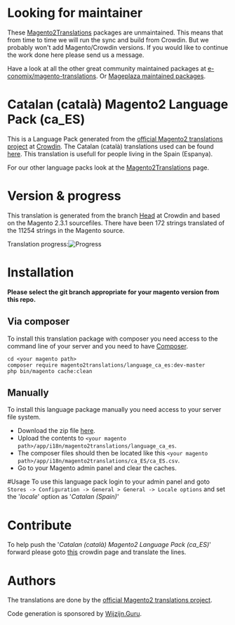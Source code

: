 # Looking for maintainer
These [Magento2Translations](http://magento2translations.github.io/) packages are unmaintained. This means that from time to time we will run the sync and build from Crowdin. But we probably won't add Magento/Crowdin versions. If you would like to continue the work done here please send us a message.

Have a look at all the other great community maintained packages at [e-conomix/magento-translations](https://github.com/e-conomix/magento-translations).
Or [Mageplaza maintained packages](https://github.com/mageplaza?q=language).

# Catalan (català) Magento2 Language Pack (ca_ES)
This is a Language Pack generated from the [official Magento2 translations project](https://crowdin.com/project/magento-2) at [Crowdin](https://crowdin.com).
The Catalan (català) translations used can be found [here](https://crowdin.com/project/magento-2/ca).
This translation is usefull for people living in the Spain (Espanya).

For our other language packs look at the [Magento2Translations](http://magento2translations.github.io/) page.

# Version & progress
This translation is generated from the branch [Head](https://crowdin.com/project/magento-2/ca#/Head) at Crowdin and based on the Magento 2.3.1 sourcefiles.
There have been  172 strings translated of the 11254 strings in the Magento source.

Translation progress:![Progress](http://progressed.io/bar/2)

# Installation
**Please select the git branch appropriate for your magento version from this repo.**
## Via composer
To install this translation package with composer you need access to the command line of your server and you need to have [Composer](https://getcomposer.org).
```
cd <your magento path>
composer require magento2translations/language_ca_es:dev-master
php bin/magento cache:clean
```
## Manually
To install this language package manually you need access to your server file system.
* Download the zip file [here](https://github.com/Magento2Translations/language_ca_es/archive/master.zip).
* Upload the contents to `<your magento path>/app/i18n/magento2translations/language_ca_es`.
* The composer files should then be located like this `<your magento path>/app/i18n/magento2translations/ca_ES/ca_ES.csv`.
* Go to your Magento admin panel and clear the caches.

#Usage
To use this language pack login to your admin panel and goto `Stores -> Configuration -> General > General -> Locale options` and set the '*locale*' option as '*Catalan (Spain)*'

# Contribute
To help push the '*Catalan (català) Magento2 Language Pack (ca_ES)*' forward please goto [this](https://crowdin.com/project/magento-2/ca) crowdin page and translate the lines.

# Authors
The translations are done by the [official Magento2 translations project](https://crowdin.com/project/magento-2).

Code generation is sponsored by [Wijzijn.Guru](http://www.wijzijn.guru/).
